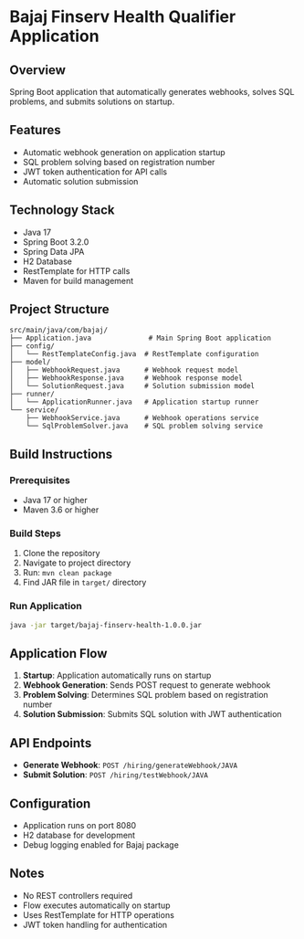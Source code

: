 # Bajaj Finserv Health Qualifier Application

## Overview
Spring Boot application that automatically generates webhooks, solves SQL problems, and submits solutions on startup.

## Features
- Automatic webhook generation on application startup
- SQL problem solving based on registration number
- JWT token authentication for API calls
- Automatic solution submission

## Technology Stack
- Java 17
- Spring Boot 3.2.0
- Spring Data JPA
- H2 Database
- RestTemplate for HTTP calls
- Maven for build management

## Project Structure
```
src/main/java/com/bajaj/
├── Application.java              # Main Spring Boot application
├── config/
│   └── RestTemplateConfig.java  # RestTemplate configuration
├── model/
│   ├── WebhookRequest.java      # Webhook request model
│   ├── WebhookResponse.java     # Webhook response model
│   └── SolutionRequest.java     # Solution submission model
├── runner/
│   └── ApplicationRunner.java   # Application startup runner
└── service/
    ├── WebhookService.java      # Webhook operations service
    └── SqlProblemSolver.java    # SQL problem solving service
```

## Build Instructions

### Prerequisites
- Java 17 or higher
- Maven 3.6 or higher

### Build Steps
1. Clone the repository
2. Navigate to project directory
3. Run: `mvn clean package`
4. Find JAR file in `target/` directory

### Run Application
```bash
java -jar target/bajaj-finserv-health-1.0.0.jar
```

## Application Flow
1. **Startup**: Application automatically runs on startup
2. **Webhook Generation**: Sends POST request to generate webhook
3. **Problem Solving**: Determines SQL problem based on registration number
4. **Solution Submission**: Submits SQL solution with JWT authentication

## API Endpoints
- **Generate Webhook**: `POST /hiring/generateWebhook/JAVA`
- **Submit Solution**: `POST /hiring/testWebhook/JAVA`

## Configuration
- Application runs on port 8080
- H2 database for development
- Debug logging enabled for Bajaj package

## Notes
- No REST controllers required
- Flow executes automatically on startup
- Uses RestTemplate for HTTP operations
- JWT token handling for authentication
